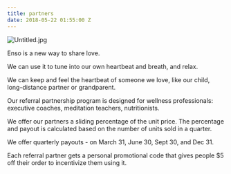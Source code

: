 ```yaml
---
title: partners
date: 2018-05-22 01:55:00 Z
---
```


![Untitled.jpg](/uploads/Untitled.jpg)

Enso is a new way to share love. 

We can use it to tune into our own heartbeat and breath, and relax. 

We can keep and feel the heartbeat of someone we love, like our child, long-distance partner or grandparent. 

Our referral partnership program is designed for wellness professionals: executive coaches, meditation teachers, nutritionists. 

We offer our partners a sliding percentage of the unit price. The percentage and payout is calculated based on the number of units sold in a quarter.  

We offer quarterly payouts - on March 31, June 30, Sept 30, and Dec 31. 

Each referral partner gets a personal promotional code that gives people $5 off their order to incentivize them using it. 
